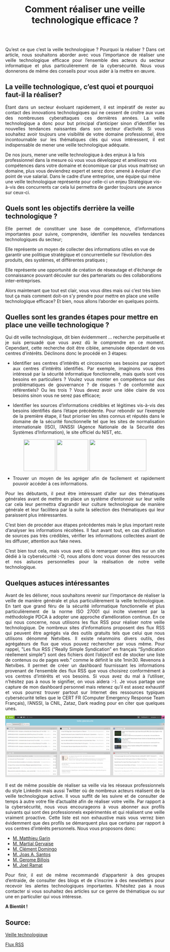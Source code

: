

<div align="center">

<h1><strong>Comment réaliser une veille technologique efficace ?</strong></h1>

</div>
<br/>
<br/>

<p align="justify">
Qu’est ce que c’est la veille technologique ? Pourquoi la réaliser ? Dans cet article, nous souhaitons aborder avec vous l’importance de réaliser une veille technologique efficace pour l’ensemble des acteurs du secteur informatique et plus particulièrement de la cybersécurité. Nous vous donnerons de même des conseils pour vous aider à la mettre en œuvre. 
</p>

## La veille technologique, c’est quoi et pourquoi faut-il la réaliser? 

<p align="justify">
Étant dans un secteur évoluant rapidement, il est impératif de rester au contact des innovations technologiques qui ne cessent de croître aux vues des nombreuses cyberattaques ces dernières années. La veille technologique a donc pour but principal d’anticiper sinon d’identifier les nouvelles tendances naissantes dans son secteur d’activité. Si vous souhaitez avoir toujours une visibilité de votre domaine professionnel, être incontournable sur les thématiques clés qui vous intéressent, il est indispensable de mener une veille technologique adéquate.

De nos jours, mener une veille technologique à des enjeux à la fois professionnel dans la mesure où vous vous développez et améliorez vos compétences dans votre domaine et économique car plus vous maitrisez un domaine, plus vous deviendrez expert et serez donc amené à évoluer d’un point de vue salarial. Dans le cadre d’une entreprise, une équipe qui mène une veille technologique représente pour celle-ci un enjeu Stratégique vis-à-vis des concurrents car cela lui permettra de garder toujours une avance sur ceux-ci.
</p>

## Quels sont les objectifs derrière la veille technologique ?

<p align="justify">
Elle permet de constituer une base de compétence, d’informations importantes pour suivre, comprendre, identifier les nouvelles tendances technologiques du secteur;

Elle représente un moyen de collecter des informations utiles en vue de garantir une politique stratégique et concurrentielle sur l’évolution des produits, des  systèmes, et différentes  pratiques  ;

Elle représente une opportunité de création de réseautage et d’échange de connaissance pouvant découler sur des partenariats ou des collaborations inter-entreprises.

Alors maintenant que tout est clair, vous vous dites mais oui c’est très bien tout ça mais comment doit-on s'y prendre pour mettre en place une veille technologique efficace?  Et bien, nous allons l’aborder en quelques points.
</p>

## Quelles sont les grandes étapes pour mettre en place une veille technologique ?

<p align="justify">
Qui dit veille technologique, dit bien évidemment … recherche perpétuelle et je suis persuadé que vous avez dû le comprendre en ce moment. Cependant, cette recherche doit être ciblée, amenuisée dépendant de vos centres d’intérêts. Déclinons donc le procédé en 3 étapes:</p>

- <p align="justify"> Identifier ses centres d’intérêts et circonscrire ses besoins par rapport aux centres d’intérêts identifiés. Par exemple, imaginons vous êtes intéressé par la sécurité informatique fonctionnelle, mais quels sont vos besoins en particuliers ? Voulez vous monter en compétence sur des problématiques de gouvernance ? de risques ? de conformité aux référentiels? Ou les trois ? Vous devez avoir une idée claire de vos besoins sinon vous ne serez pas efficace;

- <p align="justify">Identifier les sources d’informations crédibles et légitimes vis-à-vis des besoins identifiés dans l’étape précédente. Pour rebondir sur l’exemple de la première étape, il faut prioriser les sites connus et réputés dans le domaine de la sécurité fonctionnelle tel que les sites de normalisation internationale (ISO), l’ANSSI (Agence Nationale de la Sécurité des Systèmes d’Information), le site officiel du NIST, etc.

<p align="center">
<img src="https://upload.wikimedia.org/wikipedia/fr/thumb/d/d9/ANSSI_Logo.svg/1200px-ANSSI_Logo.svg.png" width="100" height="100" align="center">  <img src="https://upload.wikimedia.org/wikipedia/commons/thumb/e/e3/ISO_Logo_%28Red_square%29.svg/1200px-ISO_Logo_%28Red_square%29.svg.png" width="100" height="100" align="center">  <img src="https://www.synetis.com/wp-content/uploads/2015/04/NIST_Logo.jpg" width="180" height="100" align="center">
</p>

- <p align="justify">Trouver un moyen de les agréger afin de facilement et rapidement pouvoir accéder à ces informations.

<p align="justify">
Pour les débutants, il peut être intéressant d’aller sur des thématiques générales avant de mettre en place un système d’entonnoir sur leur veille car cela leur permettra d’agrandir leur culture technologique de manière générale et leur facilitera par la suite la sélection des thématiques qui leur paraissent plus intéressantes.</p>

<p align="justify">
C’est bien de procéder aux étapes précédentes mais le plus important reste d’analyser les informations récoltées. Il faut avant tout, en cas d’utilisation de sources pas très crédibles, vérifier les informations collectées avant de les diffuser, attention aux fake news.</p>

<p align="justify">
C’est bien tout cela, mais vous avez dû le remarquer vous êtes sur un site dédié à la cybersécurité :-D, nous allons donc vous donner des ressources et nos astuces personnelles pour la réalisation de notre veille technologique.
</p>

## Quelques astuces intéressantes

<p align="justify">
Avant de les délivrer, nous souhaitons revenir sur l’importance de réaliser la veille de manière générale et plus particulièrement la veille technologique. En tant que grand féru de la sécurité informatique fonctionnelle et plus particulièrement de la norme ISO 27001 qui incite vivement par la méthodologie PDCA à adopter une approche d’amélioration continue. 
En ce qui nous concerne, nous utilisons les flux RSS pour réaliser notre veille technologique. De nombreux sites d’informations proposent des flux RSS qui peuvent être agrégés via des outils gratuits tels que celui que nous utilisons dénommé Netvibes. Il existe néanmoins divers outils, des agrégateurs de flux que vous pouvez rechercher par vous même.
Pour rappel, "Les flux RSS (“Really Simple Syndication” en français “Syndication réellement simple”) sont des fichiers dont l’objectif est de stocker une liste de contenus ou de pages web.” comme le définit le site 1min30. 
Revenons à Netvibes. Il permet de créer un dashboard fournissant les informations provenant de l’ensemble des flux RSS que vous choisirez conformément à vos centres d’intérêts et vos besoins. Si vous avez du mal à l’utiliser, n’hésitez pas à nous le signifier, on vous aidera :-).
Je vous partage une capture de mon dashboard personnel mais retenez qu’il est assez exhaustif et vous pourrez trouver partout sur Internet des ressources typiques cybersécurité telles que le CERT FR (Computer Emergency Response Team Français), l’ANSSI, la CNIL, Zataz, Dark reading pour en citer que quelques unes.
</p>

![Netvibes](Netvibes.png)

<p align="justify">
Il est de même possible de réaliser sa veille via les réseaux professionnels du style Linkedin mais aussi Twitter  où de nombreux acteurs réalisent de la veille technologique active. Il vous suffit de les suivre et de consulter de temps à autre votre file d’actualité afin de réaliser votre veille.
Par rapport à la cybersécurité, nous vous encourageons à vous abonner aux profils suivants qui sont des professionnels expérimentés et qui réalisent une veille vraiment proactive. 
Cette liste est non exhaustive mais vous verrez bien évidemment que des profils se démarquent plus que certains par rapport à vos centres d’intérêts personnels. Nous vous proposons donc:
</p>

- [M. Matthieu Garin](https://www.linkedin.com/in/matthieu-garin-3336481?miniProfileUrn=urn%3Ali%3Afs_miniProfile%3AACoAAABF09cBV8SxQpfKMC_4DtEfRLTp7_RH7H8&lipi=urn%3Ali%3Apage%3Ad_flagship3_search_srp_all%3ByYCbm%2BfuQFSaZqA%2Bg2Pj8g%3D%3D)
- [M. Martial Gervaise](https://www.linkedin.com/in/martial-gervaise-840737a4?miniProfileUrn=urn%3Ali%3Afs_miniProfile%3AACoAABYtevAB0Cg1QIPQABUfuRtg2UtqG8-22dE&lipi=urn%3Ali%3Apage%3Ad_flagship3_search_srp_all%3BMknthnoNRa%2B3O%2Fk%2BaO0y6Q%3D%3D)
- [M. Clément Domingo](https://www.linkedin.com/in/clementdomingo?miniProfileUrn=urn%3Ali%3Afs_miniProfile%3AACoAAA0NTOMBxL1sCPJQBFt6pgwlBEeL-ADVvr8&lipi=urn%3Ali%3Apage%3Ad_flagship3_search_srp_all%3B%2BK%2Fl3hfBTpOloC8kt9dEJg%3D%3D)
- [M. Joas A. Santos](https://www.linkedin.com/in/joas-antonio-dos-santos?miniProfileUrn=urn%3Ali%3Afs_miniProfile%3AACoAACQUGCUBpvQerFv0ut2s0MSLX9IwuKJJrbU&lipi=urn%3Ali%3Apage%3Ad_flagship3_search_srp_all%3BJcPAARBOTNK9NVXquj14lQ%3D%3D)
- [M. Gerome Billois](https://www.linkedin.com/in/gbillois?miniProfileUrn=urn%3Ali%3Afs_miniProfile%3AACoAAABcou4BCFV4rXmezf7l3raMTguOTst_wVA&lipi=urn%3Ali%3Apage%3Ad_flagship3_search_srp_all%3BQ7UONuyQSVuUlwD1WOluag%3D%3D)
- [M. Joel Ramat](https://www.linkedin.com/in/joelramat?miniProfileUrn=urn%3Ali%3Afs_miniProfile%3AACoAAAFmAvkBBk3oQLkRVllWpfKghF3z0XOohhM&lipi=urn%3Ali%3Apage%3Ad_flagship3_search_srp_people%3BYkELqH2JREqX36NURbdNsA%3D%3D)

<p align="justify">
Pour finir, il est de même recommandé d’appartenir à des groupes d’entraide, de consulter des blogs et de s’inscrire à des newsletters pour recevoir les alertes technologiques importantes. 
N’hésitez pas à nous contacter si vous souhaitez des articles sur ce genre de thématique ou sur une en particulier qui vous intéresse.
</p>

**A Bientôt !**

## Source:
[Veille technologique](https://www.kbcrawl.com/fr/intelligence-economique/veille-innovation/veille-technologique-reponse-aux-enjeux-dinnovation/#:~:text=La%20veille%20technologique%2C%20c'est,d%C3%A9velopper%20et%20exploiter%20des%20inventions.)

[Flux RSS](https://www.1min30.com/dictionnaire-du-web/flux-rss)

